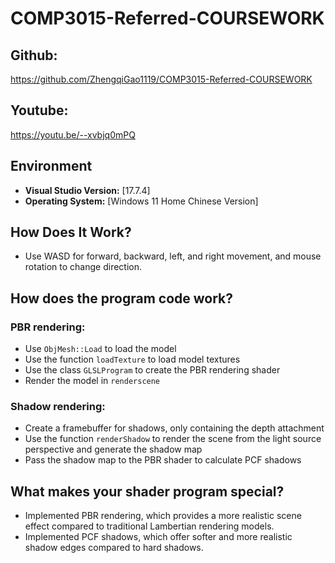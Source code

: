 # COMP3015-Referred-COURSEWORK

## Github:
https://github.com/ZhengqiGao1119/COMP3015-Referred-COURSEWORK

## Youtube:
https://youtu.be/--xvbjq0mPQ

## Environment
- **Visual Studio Version:** [17.7.4]
- **Operating System:** [Windows 11 Home Chinese Version]

## How Does It Work?
- Use WASD for forward, backward, left, and right movement, and mouse rotation to change direction.

## How does the program code work?

### PBR rendering:
- Use `ObjMesh::Load` to load the model
- Use the function `loadTexture` to load model textures
- Use the class `GLSLProgram` to create the PBR rendering shader
- Render the model in `renderscene`

### Shadow rendering:
- Create a framebuffer for shadows, only containing the depth attachment
- Use the function `renderShadow` to render the scene from the light source perspective and generate the shadow map
- Pass the shadow map to the PBR shader to calculate PCF shadows

## What makes your shader program special?
- Implemented PBR rendering, which provides a more realistic scene effect compared to traditional Lambertian rendering models.
- Implemented PCF shadows, which offer softer and more realistic shadow edges compared to hard shadows.
